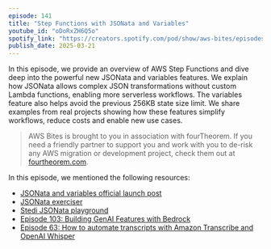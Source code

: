 ```yaml
---
episode: 141
title: "Step Functions with JSONata and Variables"
youtube_id: "oDoRxZH6Q5o"
spotify_link: "https://creators.spotify.com/pod/show/aws-bites/episodes/141--Step-Functions-with-JSONata-and-Variables-e30e8bh"
publish_date: 2025-03-21
---
```


In this episode, we provide an overview of AWS Step Functions and dive deep into
the powerful new JSONata and variables features. We explain how JSONata allows
complex JSON transformations without custom Lambda functions, enabling more
serverless workflows. The variables feature also helps avoid the previous 256KB
state size limit. We share examples from real projects showing how these
features simplify workflows, reduce costs and enable new use cases.

> AWS Bites is brought to you in association with fourTheorem. If you need a
> friendly partner to support you and work with you to de-risk any AWS migration
> or development project, check them out at
> [fourtheorem.com](https://fourtheorem.com).

In this episode, we mentioned the following resources:

- [JSONata and variables official launch post](https://aws.amazon.com/blogs/compute/simplifying-developer-experience-with-variables-and-jsonata-in-aws-step-functions/)
- [JSONata exerciser](https://try.jsonata.org/)
- [Stedi JSONata playground](https://www.stedi.com/jsonata/playground)
- [Episode 103: Building GenAI Features with Bedrock](/103-building-genai-features-with-bedrock/)
- [Episode 63: How to automate transcripts with Amazon Transcribe and OpenAI Whisper](/63-how-to-automate-transcripts-with-amazon-transcribe-and-openai-whisper/)
